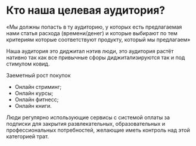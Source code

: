 # Кто наша целевая аудитория?

«Мы должны попасть в ту аудиторию, у которых есть предлагаемая нами статья расхода (времени/денег) и которые выбирают по тем критериям которые соответствуют продукту, который мы предлагаем»

Наша аудитория это диджитал нэтив люди, это аудитория растёт нативно так как все привычные сфоры диджитализируются так и под стимулом ковид.

Заеметный рост покупок

- Онлайн cтриминг;
- Онлайн курсы;
- Онлайн фитнесс;
- Онлайн книги.

Люди регулярно использующие сервисы с системой оплаты за подписки для закрытия развлекательных, образовательных и профессиональных потребностей, желающие иметь контроль над этой категорией трат.